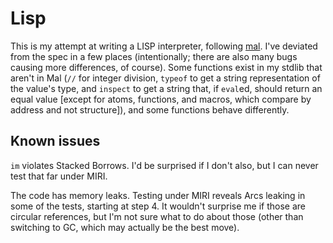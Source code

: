 # Lisp

This is my attempt at writing a LISP interpreter, following [mal](https://github.com/kanaka/mal). I've deviated from the spec in a few places (intentionally; there are also many bugs causing more differences, of course). Some functions exist in my stdlib that aren't in Mal (`//` for integer division, `typeof` to get a string representation of the value's type, and `inspect` to get a string that, if `eval`ed, should return an equal value [except for atoms, functions, and macros, which compare by address and not structure]), and some functions behave differently.

## Known issues

`im` violates Stacked Borrows. I'd be surprised if I don't also, but I can never test that far under MIRI.

The code has memory leaks. Testing under MIRI reveals Arcs leaking in some of the tests, starting at step 4. It wouldn't surprise me if those are circular references, but I'm not sure what to do about those (other than switching to GC, which may actually be the best move).

